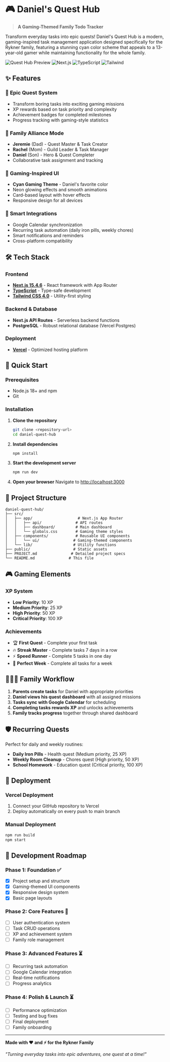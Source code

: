 # 🎮 Daniel's Quest Hub

> **A Gaming-Themed Family Todo Tracker**

Transform everyday tasks into epic quests! Daniel's Quest Hub is a modern, gaming-inspired task management application designed specifically for the Rykner family, featuring a stunning cyan color scheme that appeals to a 13-year-old gamer while maintaining functionality for the whole family.

![Quest Hub Preview](https://img.shields.io/badge/Status-In%20Development-cyan?style=for-the-badge)
![Next.js](https://img.shields.io/badge/Next.js-15.4.6-black?style=for-the-badge&logo=next.js)
![TypeScript](https://img.shields.io/badge/TypeScript-5.0+-blue?style=for-the-badge&logo=typescript)
![Tailwind](https://img.shields.io/badge/Tailwind-4.0+-cyan?style=for-the-badge&logo=tailwindcss)

## ✨ Features

### 🎯 **Epic Quest System**
- Transform boring tasks into exciting gaming missions
- XP rewards based on task priority and complexity
- Achievement badges for completed milestones
- Progress tracking with gaming-style statistics

### 👥 **Family Alliance Mode**
- **Jeremie** (Dad) - Quest Master & Task Creator
- **Rachel** (Mom) - Guild Leader & Task Manager  
- **Daniel** (Son) - Hero & Quest Completer
- Collaborative task assignment and tracking

### 🎨 **Gaming-Inspired UI**
- **Cyan Gaming Theme** - Daniel's favorite color
- Neon glowing effects and smooth animations
- Card-based layout with hover effects
- Responsive design for all devices

### 📅 **Smart Integrations**
- Google Calendar synchronization
- Recurring task automation (daily iron pills, weekly chores)
- Smart notifications and reminders
- Cross-platform compatibility

## 🛠 Tech Stack

### Frontend
- **[Next.js 15.4.6](https://nextjs.org/)** - React framework with App Router
- **[TypeScript](https://www.typescriptlang.org/)** - Type-safe development
- **[Tailwind CSS 4.0](https://tailwindcss.com/)** - Utility-first styling

### Backend & Database
- **Next.js API Routes** - Serverless backend functions
- **PostgreSQL** - Robust relational database (Vercel Postgres)

### Deployment
- **[Vercel](https://vercel.com/)** - Optimized hosting platform

## 🚀 Quick Start

### Prerequisites
- Node.js 18+ and npm
- Git

### Installation

1. **Clone the repository**
   ```bash
   git clone <repository-url>
   cd daniel-quest-hub
   ```

2. **Install dependencies**
   ```bash
   npm install
   ```

3. **Start the development server**
   ```bash
   npm run dev
   ```

4. **Open your browser**
   Navigate to [http://localhost:3000](http://localhost:3000)

## 📁 Project Structure

```
daniel-quest-hub/
├── src/
│   ├── app/                    # Next.js App Router
│   │   ├── api/               # API routes
│   │   ├── dashboard/         # Main dashboard
│   │   └── globals.css        # Gaming theme styles
│   ├── components/            # Reusable UI components
│   │   └── ui/               # Gaming-themed components
│   └── lib/                  # Utility functions
├── public/                   # Static assets
├── PROJECT.md               # Detailed project specs
└── README.md               # This file
```

## 🎮 Gaming Elements

### XP System
- **Low Priority**: 10 XP
- **Medium Priority**: 25 XP  
- **High Priority**: 50 XP
- **Critical Priority**: 100 XP

### Achievements
- 🏆 **First Quest** - Complete your first task
- 🔥 **Streak Master** - Complete tasks 7 days in a row
- ⚡ **Speed Runner** - Complete 5 tasks in one day
- 🎯 **Perfect Week** - Complete all tasks for a week

## 👨‍👩‍👦 Family Workflow

1. **Parents create tasks** for Daniel with appropriate priorities
2. **Daniel views his quest dashboard** with all assigned missions
3. **Tasks sync with Google Calendar** for scheduling
4. **Completing tasks rewards XP** and unlocks achievements
5. **Family tracks progress** together through shared dashboard

## 🛡 Recurring Quests

Perfect for daily and weekly routines:

- **Daily Iron Pills** - Health quest (Medium priority, 25 XP)
- **Weekly Room Cleanup** - Chores quest (High priority, 50 XP)
- **School Homework** - Education quest (Critical priority, 100 XP)

## 🚀 Deployment

### Vercel Deployment
1. Connect your GitHub repository to Vercel
2. Deploy automatically on every push to main branch

### Manual Deployment
```bash
npm run build
npm start
```

## 🎯 Development Roadmap

### Phase 1: Foundation ✅
- [x] Project setup and structure
- [x] Gaming-themed UI components
- [x] Responsive design system
- [x] Basic page layouts

### Phase 2: Core Features 🔄
- [ ] User authentication system
- [ ] Task CRUD operations
- [ ] XP and achievement system
- [ ] Family role management

### Phase 3: Advanced Features ⏳
- [ ] Recurring task automation
- [ ] Google Calendar integration
- [ ] Real-time notifications
- [ ] Progress analytics

### Phase 4: Polish & Launch ⏳
- [ ] Performance optimization
- [ ] Testing and bug fixes
- [ ] Final deployment
- [ ] Family onboarding

---

**Made with ❤️ and ⚡ for the Rykner Family**

*"Turning everyday tasks into epic adventures, one quest at a time!"*

